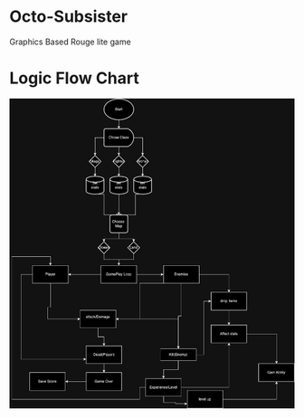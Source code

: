 # Octo-Subsister
Graphics Based Rouge lite game 
# Logic Flow Chart 
![Flow Chart](https://github.com/Tz3t/Octo-Subsister/blob/main/images/Untitled%20Diagram.drawio.png?raw=true)
